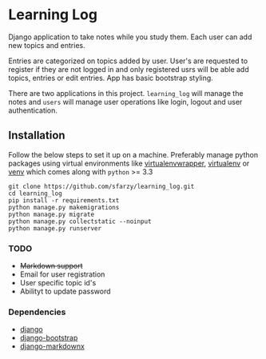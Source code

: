 # Learning Log

Django application to take notes while you study them. Each user can add new topics and entries.

Entries are categorized on topics added by user. User's are requested to register if they are not logged in and only registered usrs will be able add topics, entries or edit entries. App has basic bootstrap styling.

There are two applications in this project. `learning_log` will manage the notes and `users` will manage user operations like login, logout and user authentication.

## Installation

Follow the below steps to set it up on a machine. Preferably manage python packages using virtual environments like [virtualenvwrapper](https://virtualenvwrapper.readthedocs.io/en/latest/), [virtualenv](https://pypi.python.org/pypi/virtualenv) or [venv](https://docs.python.org/3/library/venv.html) which comes along with `python` >= 3.3

```
git clone https://github.com/sfarzy/learning_log.git
cd learning_log
pip install -r requirements.txt
python manage.py makemigrations
python manage.py migrate
python manage.py collectstatic --noinput
python manage.py runserver
```

### TODO

- <strike>Markdown support</strike>
- Email for user registration
- User specific topic id's
- Abilityt to update password

### Dependencies

- [django](https://www.djangoproject.com/)
- [django-bootstrap](https://github.com/dyve/django-bootstrap3)
- [django-markdownx](https://github.com/adi-/django-markdownx)
